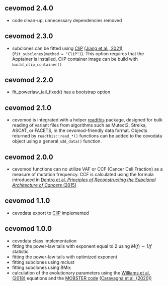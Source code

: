 
## cevomod 2.4.0
* code clean-up, unnecessary dependencies removed

## cevomod 2.3.0
* subclones can be fitted using [CliP](https://github.com/wwylab/CliP) [(Jiang et al., 2021)](https://www.biorxiv.org/content/10.1101/2021.03.31.437383v1) (`fit_subclones(method = "CliP")`). This option requires that the Apptainer is installed. CliP container image can be build with `build_clip_container()`

## cevomod 2.2.0
* fit_powerlaw_tail_fixed() has a bootstrap option

## cevomod 2.1.0
* cevomod is integrated with a helper [readthis](https://pawelqs.github.io/readthis/index.html) package, designed for bulk reading of variant files from algorithms such as Mutect2, Strelka, ASCAT, or FACETS, in the cevomod-friendly data format. Objects returned by `readthis::read_*()` functions can be added to the cevodata object using a general `add_data()` function.


## cevomod 2.0.0
* cevomod functions can no utilize VAF or CCF (Cancer Cell Fraction) as a measure
  of mutation frequency. CCF is calculated using the formula introduced in [Dentro et al. *Principles of Reconstructing the Subclonal Architecture of Cancers* (2015)](https://doi.org/10.1101/cshperspect.a026625)


## cevomod 1.1.0
* cevodata export to [CliP](https://github.com/wwylab/CliP) implemented


## cevomod 1.0.0
* cevodata class implementation
* fitting the power-law tails with exponent equal to 2 using $M(f) \sim 1/f$ statistic
* fitting the power-law tails with optimized exponent
* fitting subclones using mclust
* fitting subclones using BMix
* calculation of the evolutionary parameters using the [Williams et al. (2018)](https://doi.org/10.1038/s41588-018-0128-6) equations and the [MOBSTER code](https://github.com/caravagnalab/mobster/blob/master/R/evodynamics.R) [(Caravagna et al. (2020))](https://doi.org/10.1038/s41588-020-0675-5)
